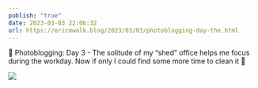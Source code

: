 ```yaml
---
publish: "true"
date: 2023-03-03 22:06:32
url: https://ericmwalk.blog/2023/03/03/photoblogging-day-the.html
---
```


📸 Photoblogging: Day 3 - The solitude of my “shed” office helps me focus during the workday. Now if only I could find some more time to clean it 🫣


![](https://ericmwalk.blog/uploads/2023/81bf7040ef.jpg)